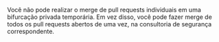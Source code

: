Você não pode realizar o merge de pull requests individuais em uma bifurcação privada temporária. Em vez disso, você pode fazer merge de todos os pull requests abertos de uma vez, na consultoria de segurança correspondente.
